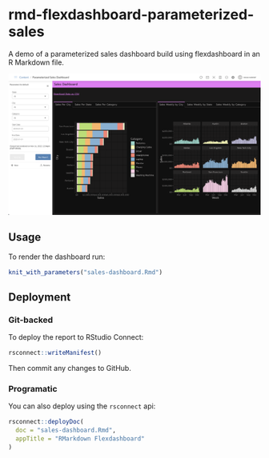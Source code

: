 # rmd-flexdashboard-parameterized-sales

A demo of a parameterized sales dashboard build using flexdashboard in an R Markdown file.

![](img/sales-dashboard-screenshot.png)

## Usage

To render the dashboard run:

```r
knit_with_parameters("sales-dashboard.Rmd")
```

## Deployment

### Git-backed

To deploy the report to RStudio Connect:

```r
rsconnect::writeManifest()
```

Then commit any changes to GitHub.

### Programatic

You can also deploy using the `rsconnect` api:

```r
rsconnect::deployDoc(
  doc = "sales-dashboard.Rmd",
  appTitle = "RMarkdown Flexdashboard"
)
```
